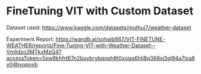# FineTuning VIT with Custom Dataset

Dataset used: https://www.kaggle.com/datasets/muthuj7/weather-dataset

Experiment Report: https://wandb.ai/sohaib867/VIT-FINETUNE-WEATHER/reports/Fine-Tuning-VIT-with-Weather-Dataset--Vmlldzo3MTkxMzQ4?accessToken=5xw8khfrt67n2buybrybqoph8t0xsias6hlj8q368xi3ql94a7lxa8v04byopoyb

